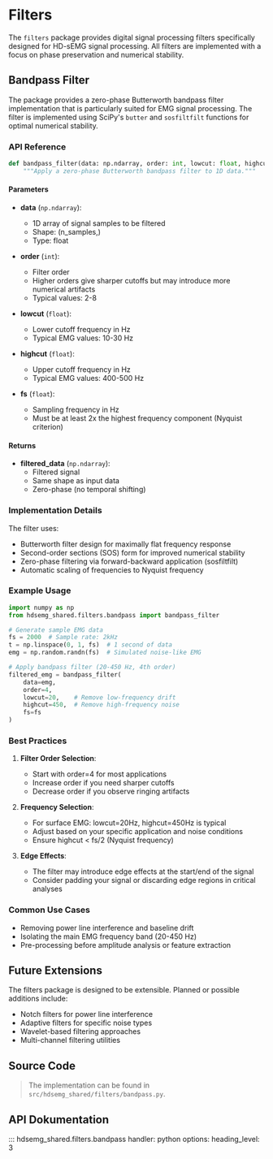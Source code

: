 # Filters

The `filters` package provides digital signal processing filters specifically designed for HD-sEMG signal processing. All filters are implemented with a focus on phase preservation and numerical stability.

## Bandpass Filter

The package provides a zero-phase Butterworth bandpass filter implementation that is particularly suited for EMG signal processing. The filter is implemented using SciPy's `butter` and `sosfiltfilt` functions for optimal numerical stability.

### API Reference

```python
def bandpass_filter(data: np.ndarray, order: int, lowcut: float, highcut: float, fs: float) -> np.ndarray:
    """Apply a zero-phase Butterworth bandpass filter to 1D data."""
```

#### Parameters

- **data** (`np.ndarray`): 
    - 1D array of signal samples to be filtered
    - Shape: (n_samples,)
    - Type: float

- **order** (`int`): 
    - Filter order
    - Higher orders give sharper cutoffs but may introduce more numerical artifacts
    - Typical values: 2-8

- **lowcut** (`float`): 
    - Lower cutoff frequency in Hz
    - Typical EMG values: 10-30 Hz

- **highcut** (`float`): 
    - Upper cutoff frequency in Hz
    - Typical EMG values: 400-500 Hz

- **fs** (`float`): 
    - Sampling frequency in Hz
    - Must be at least 2x the highest frequency component (Nyquist criterion)

#### Returns

- **filtered_data** (`np.ndarray`):
    - Filtered signal
    - Same shape as input data
    - Zero-phase (no temporal shifting)

### Implementation Details

The filter uses:
- Butterworth filter design for maximally flat frequency response
- Second-order sections (SOS) form for improved numerical stability
- Zero-phase filtering via forward-backward application (sosfiltfilt)
- Automatic scaling of frequencies to Nyquist frequency

### Example Usage

```python
import numpy as np
from hdsemg_shared.filters.bandpass import bandpass_filter

# Generate sample EMG data
fs = 2000  # Sample rate: 2kHz
t = np.linspace(0, 1, fs)  # 1 second of data
emg = np.random.randn(fs)  # Simulated noise-like EMG

# Apply bandpass filter (20-450 Hz, 4th order)
filtered_emg = bandpass_filter(
    data=emg,
    order=4,
    lowcut=20,    # Remove low-frequency drift
    highcut=450,  # Remove high-frequency noise
    fs=fs
)
```

### Best Practices

1. **Filter Order Selection**:
   - Start with order=4 for most applications
   - Increase order if you need sharper cutoffs
   - Decrease order if you observe ringing artifacts

2. **Frequency Selection**:
   - For surface EMG: lowcut=20Hz, highcut=450Hz is typical
   - Adjust based on your specific application and noise conditions
   - Ensure highcut < fs/2 (Nyquist frequency)

3. **Edge Effects**:
   - The filter may introduce edge effects at the start/end of the signal
   - Consider padding your signal or discarding edge regions in critical analyses

### Common Use Cases

- Removing power line interference and baseline drift
- Isolating the main EMG frequency band (20-450 Hz)
- Pre-processing before amplitude analysis or feature extraction

## Future Extensions

The filters package is designed to be extensible. Planned or possible additions include:

- Notch filters for power line interference
- Adaptive filters for specific noise types
- Wavelet-based filtering approaches
- Multi-channel filtering utilities

## Source Code

> The implementation can be found in `src/hdsemg_shared/filters/bandpass.py`. 

## API Dokumentation

::: hdsemg_shared.filters.bandpass
    handler: python
    options:
      heading_level: 3
